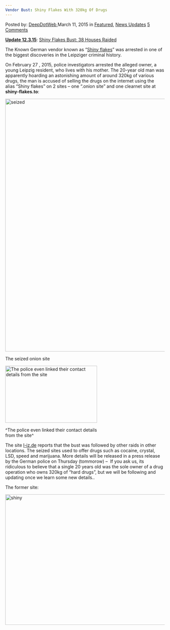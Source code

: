 ```yaml
---
Vendor Bust: Shiny Flakes With 320kg Of Drugs
---
```

<article class="post-listing post-9406 post type-post status-publish format-standard has-post-thumbnail hentry  tag-bust tag-dutch tag-flakes tag-shiny tag-unknown tag-vendor">
<div class="post-inner">
<span>Posted by: <a href="https://www.deepdotweb.com/author/admin/" title="">DeepDotWeb </a></span>
<span>March 11, 2015</span>
<span>in <a href="https://www.deepdotweb.com/category/deepdot-news/" rel="category tag">Featured</a>, <a href="https://www.deepdotweb.com/category/news-updates/" rel="category tag">News Updates</a></span>
<span><a href="https://www.deepdotweb.com/2015/03/11/vendor-bust-shiny-flakes-unknown-dutch-vendor/#comments">5 Comments</a></span>


<p class="post-box-title"><span style="text-decoration: underline;"><strong>Update 12.3.15</strong></span>: <a title="Permalink to Shiny Flakes Bust:  38 Houses Raided" href="http://www.deepdotweb.com/2015/03/12/shiny-flakes-bust-38-houses-raided/" rel="bookmark">Shiny Flakes Bust: 38 Houses Raided</a></p>
<p>The Known German vendor known as &#8220;<a href="http://www.deepdotweb.com/marketplace-directory/listing/shiny-flakes">Shiny flakes</a>&#8221; was arrested in <span class="notranslate"><span class="pf-content">one of the biggest </span></span><span class="notranslate"><span class="pf-content">discoveries in the Leipziger criminal history.</span></span></p>
<p><span class="notranslate"><span class="pf-content">On February 27 , 2015, police investigators arrested the alleged owner, a young Leipzig resident, who lives with his mother. The 20-year old man was apparently hoarding an astonishing amount of around 320kg of various drugs, the man is accused of selling the drugs on the internet using the alias &#8220;Shiny flakes&#8221; on 2 sites &#8211; one &#8220;.onion site&#8221; and one clearnet site at <strong>shiny-flakes.to</strong>:<br />
</span></span></p>
<div id="attachment_9408" style="max-width: 989px" class="wp-caption aligncenter"><a href="/imgs/2015/03/seized.png"><img class="wp-image-9408" src="https://www.deepdotweb.com/wp-content/uploads/2015/03/seized.png" alt="seized" width="979" height="798" srcset="https://www.deepdotweb.com/wp-content/uploads/2015/03/seized.png 1146w, https://www.deepdotweb.com/wp-content/uploads/2015/03/seized-300x245.png 300w, https://www.deepdotweb.com/wp-content/uploads/2015/03/seized-1024x835.png 1024w" sizes="(max-width: 979px) 100vw, 979px" /></a><p class="wp-caption-text">The seized onion site</p></div>
<div id="attachment_9419" style="max-width: 300px" class="wp-caption aligncenter"><a href="/imgs/2015/03/impressum.jpg"><img class="size-full wp-image-9419" src="https://www.deepdotweb.com/wp-content/uploads/2015/03/impressum.jpg" alt="The police even linked their contact details from the site" width="290" height="180" /></a><p class="wp-caption-text">^The police even linked their contact details from the site^</p></div>
<p>The site <a href="http://www.l-iz.de/leben/faelle-unfaelle/2015/03/leipziger-ermittler-nehmen-drogenversand-shiny-flakes-hoch-78227">l-iz.de</a> reports that the bust was followed by other raids in other locations. The seized sites used to offer drugs s<span class="notranslate">uch as cocaine, crystal, LSD, speed and marijuana. More details will be released in a press release by the German police on Thursday (tommorow) &#8211;  If you ask us, its ridiculous to believe that a single 20 years old was the sole owner of a drug operation who owns 320kg of &#8220;hard drugs&#8221;, but we will be following and updating once we learn some new details..</span></p>
<p>The former site:</p>
<p><a href="/imgs/2015/03/shiny.jpg"><img class="aligncenter size-full wp-image-9416" src="https://www.deepdotweb.com/wp-content/uploads/2015/03/shiny.jpg" alt="shiny" width="620" height="412" srcset="https://www.deepdotweb.com/wp-content/uploads/2015/03/shiny.jpg 620w, https://www.deepdotweb.com/wp-content/uploads/2015/03/shiny-300x199.jpg 300w" sizes="(max-width: 620px) 100vw, 620px" /></a></p>
</div>
<span style="display:none"><a href="https://www.deepdotweb.com/tag/bust/" rel="tag">bust</a> <a href="https://www.deepdotweb.com/tag/dutch/" rel="tag">dutch</a> <a href="https://www.deepdotweb.com/tag/flakes/" rel="tag">flakes</a> <a href="https://www.deepdotweb.com/tag/shiny/" rel="tag">shiny</a> <a href="https://www.deepdotweb.com/tag/unknown/" rel="tag">unknown</a> <a href="https://www.deepdotweb.com/tag/vendor/" rel="tag">vendor</a></span> <span style="display:none" class="updated">2015-03-11</span>
<div style="display:none" class="vcard author" itemprop="author" itemscope itemtype="http://schema.org/Person"><strong class="fn" itemprop="name">